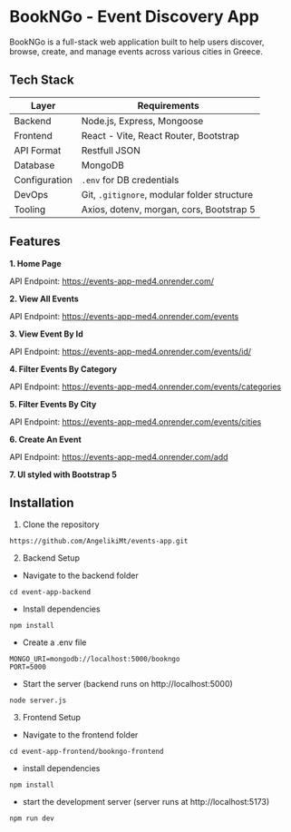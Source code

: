 # BookNGo - Event Discovery App
BookNGo is a full-stack web application built to help users discover, browse, create, and manage events across various cities in Greece.

## Tech Stack

| Layer          | Requirements                                  |
|----------------|-----------------------------------------------|
| Backend        | Node.js, Express, Mongoose                    |
| Frontend       | React - Vite, React Router, Bootstrap         |
| API Format     | Restfull JSON                                 |
| Database       | MongoDB                                       |
| Configuration  | `.env` for DB credentials                     |
| DevOps         | Git, `.gitignore`, modular folder structure   |
| Tooling        | Axios, dotenv, morgan, cors, Bootstrap 5      |

## Features
<b>1. Home Page</b>

API Endpoint: https://events-app-med4.onrender.com/

<b>2. View All Events</b>

API Endpoint: https://events-app-med4.onrender.com/events

<b>3. View Event By Id</b>

API Endpoint: https://events-app-med4.onrender.com/events/id/<id>

<b>4. Filter Events By Category</b>

API Endpoint: https://events-app-med4.onrender.com/events/categories

<b>5. Filter Events By City</b>

API Endpoint: https://events-app-med4.onrender.com/events/cities

<b>6. Create An Event</b>

API Endpoint: https://events-app-med4.onrender.com/add

<b>7. UI styled with Bootstrap 5</b>

## Installation

1. Clone the repository 
``` 
https://github.com/AngelikiMt/events-app.git 
```
2. Backend Setup
- Navigate to the backend folder
```
cd event-app-backend
```
- Install dependencies
```
npm install
```
- Create a .env file
```
MONGO_URI=mongodb://localhost:5000/bookngo
PORT=5000
```
- Start the server (backend runs on http://localhost:5000)
```
node server.js
```

3. Frontend Setup
- Navigate to the frontend folder
```
cd event-app-frontend/bookngo-frontend
```
- install dependencies
```
npm install
```
- start the development server (server runs at http://localhost:5173)
``` 
npm run dev
```
